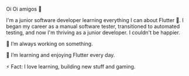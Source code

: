 Oi Oi amigos 👋

I'm a junior software developer learning everything I can about Flutter 💙. I began my career as a manual software tester, transitioned to automated testing, and now I'm thriving as a junior developer. I couldn't be happier.

🔭 I’m always working on something.

🌱 I’m learning and enjoying Flutter every day.

⚡ Fact: I love learning, building new stuff and gaming. 


